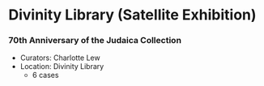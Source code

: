 # Divinity Library (Satellite Exhibition)
### 70th Anniversary of the Judaica Collection

* Curators: Charlotte Lew
* Location: Divinity Library
  * 6 cases

